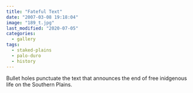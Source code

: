 ```yaml
---
title: "Fateful Text"
date: "2007-03-08 19:18:04"
image: "189_t.jpg"
last_modified: "2020-07-05"
categories:
  - gallery
tags:
  - staked-plains
  - palo-duro
  - history  
---
```


Bullet holes punctuate the text that announces the end of free inidgenous life on the Southern Plains.

